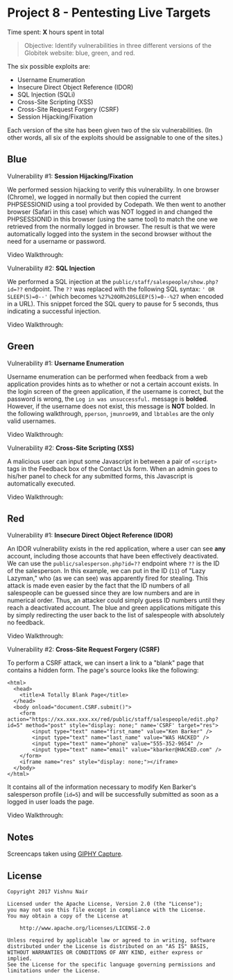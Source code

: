 # Project 8 - Pentesting Live Targets

Time spent: **X** hours spent in total

> Objective: Identify vulnerabilities in three different versions of the Globitek website: blue, green, and red.

The six possible exploits are:
* Username Enumeration
* Insecure Direct Object Reference (IDOR)
* SQL Injection (SQLi)
* Cross-Site Scripting (XSS)
* Cross-Site Request Forgery (CSRF)
* Session Hijacking/Fixation

Each version of the site has been given two of the six vulnerabilities. (In other words, all six of the exploits should be assignable to one of the sites.)

## Blue

Vulnerability #1: **Session Hijacking/Fixation**

We performed session hijacking to verify this vulnerability. In one browser (Chrome), we logged in normally but then copied the current PHPSESSIONID using a tool provided by Codepath. We then went to another browser (Safari in this case) which was NOT logged in and changed the PHPSESSIONID in this browser (using the same tool) to match the one we retrieved from the normally logged in browser. The result is that we were automatically logged into the system in the second browser without the need for a username or password.

Video Walkthrough:

Vulnerability #2: **SQL Injection**

We performed a SQL injection at the `public/staff/salespeople/show.php?id=??` endpoint. The `??` was replaced with the following SQL syntax: `' OR SLEEP(5)=0--'` (which becomes `%27%20OR%20SLEEP(5)=0--%27` when encoded in a URL). This snippet forced the SQL query to pause for 5 seconds, thus indicating a successful injection.

Video Walkthrough:

## Green

Vulnerability #1: **Username Enumeration**

Username enumeration can be performed when feedback from a web application provides hints as to whether or not a certain account exists. In the login screen of the green application, if the username is correct, but the password is wrong, the `Log in was unsuccessful.` message is **bolded**. However, if the username does not exist, this message is **NOT** bolded. In the following walkthrough, `pperson`, `jmunroe99`, and `lbtables` are the only valid usernames.

Video Walkthrough:

Vulnerability #2: **Cross-Site Scripting (XSS)**

A malicious user can input some Javascript in between a pair of `<script>` tags in the Feedback box of the Contact Us form. When an admin goes to his/her panel to check for any submitted forms, this Javascript is automatically executed.

Video Walkthrough:

## Red

Vulnerability #1: **Insecure Direct Object Reference (IDOR)**

An IDOR vulnerability exists in the red application, where a user can see **any** account, including those accounts that have been effectively deactivated. We can use the `public/salesperson.php?id=??` endpoint where `??` is the ID of the salesperson. In this example, we can put in the ID (``11``) of "Lazy Lazyman," who (as we can see) was apparently fired for stealing. This attack is made even easier by the fact that the ID numbers of all salespeople can be guessed since they are low numbers and are in numerical order. Thus, an attacker could simply guess ID numbers until they reach a deactivated account. The blue and green applications mitigate this by simply redirecting the user back to the list of salespeople with absolutely no feedback.

Video Walkthrough:

Vulnerability #2: **Cross-Site Request Forgery (CSRF)**

To perform a CSRF attack, we can insert a link to a "blank" page that contains a hidden form. The page's source looks like the following:
```
<html>
  <head>
    <title>A Totally Blank Page</title>
  </head>
  <body onload="document.CSRF.submit()">
	<form action="https://xx.xxx.xxx.xx/red/public/staff/salespeople/edit.php?id=5" method="post" style="display: none;" name='CSRF' target="res">
	    <input type="text" name="first_name" value="Ken Barker" />
      	<input type="text" name="last_name" value="WAS HACKED" />
      	<input type="text" name="phone" value="555-352-9654" />
      	<input type="text" name="email" value="kbarker@HACKED.com" />
	</form>
    <iframe name="res" style="display: none;"></iframe>
  </body>
</html>
```
It contains all of the information necessary to modify Ken Barker's salesperson profile (`id=5`) and will be successfully submitted as soon as a logged in user loads the page.

Video Walkthrough:

## Notes

Screencaps taken using [GIPHY Capture](https://giphy.com/apps/giphycapture).

## License

    Copyright 2017 Vishnu Nair

    Licensed under the Apache License, Version 2.0 (the "License");
    you may not use this file except in compliance with the License.
    You may obtain a copy of the License at

        http://www.apache.org/licenses/LICENSE-2.0

    Unless required by applicable law or agreed to in writing, software
    distributed under the License is distributed on an "AS IS" BASIS,
    WITHOUT WARRANTIES OR CONDITIONS OF ANY KIND, either express or implied.
    See the License for the specific language governing permissions and
    limitations under the License.
